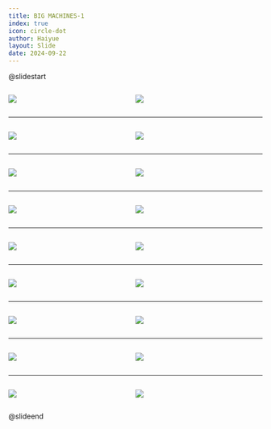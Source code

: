 ```yaml
---
title: BIG MACHINES-1
index: true
icon: circle-dot
author: Haiyue
layout: Slide
date: 2024-09-22
---
```

 
@slidestart

<div style="display:flex">
<div style="flex:1">

![](https://raw.githubusercontent.com/yclord/reading/refs/heads/master/english/Level-L/BIG%20MACHINES-1/001.webp)
</div>
<div style="flex:1">

![](https://raw.githubusercontent.com/yclord/reading/refs/heads/master/english/Level-L/BIG%20MACHINES-1/002.webp)
</div>
</div>

---

<div style="display:flex">
<div style="flex:1">

![](https://raw.githubusercontent.com/yclord/reading/refs/heads/master/english/Level-L/BIG%20MACHINES-1/003.webp)
</div>
<div style="flex:1">

![](https://raw.githubusercontent.com/yclord/reading/refs/heads/master/english/Level-L/BIG%20MACHINES-1/004.webp)
</div>
</div>

---

<div style="display:flex">
<div style="flex:1">

![](https://raw.githubusercontent.com/yclord/reading/refs/heads/master/english/Level-L/BIG%20MACHINES-1/005.webp)
</div>
<div style="flex:1">

![](https://raw.githubusercontent.com/yclord/reading/refs/heads/master/english/Level-L/BIG%20MACHINES-1/006.webp)
</div>
</div>

---

<div style="display:flex">
<div style="flex:1">

![](https://raw.githubusercontent.com/yclord/reading/refs/heads/master/english/Level-L/BIG%20MACHINES-1/007.webp)
</div>
<div style="flex:1">

![](https://raw.githubusercontent.com/yclord/reading/refs/heads/master/english/Level-L/BIG%20MACHINES-1/008.webp)
</div>
</div>

---

<div style="display:flex">
<div style="flex:1">

![](https://raw.githubusercontent.com/yclord/reading/refs/heads/master/english/Level-L/BIG%20MACHINES-1/009.webp)
</div>
<div style="flex:1">

![](https://raw.githubusercontent.com/yclord/reading/refs/heads/master/english/Level-L/BIG%20MACHINES-1/010.webp)
</div>
</div>

---

<div style="display:flex">
<div style="flex:1">

![](https://raw.githubusercontent.com/yclord/reading/refs/heads/master/english/Level-L/BIG%20MACHINES-1/011.webp)
</div>
<div style="flex:1">

![](https://raw.githubusercontent.com/yclord/reading/refs/heads/master/english/Level-L/BIG%20MACHINES-1/012.webp)
</div>
</div>

---

<div style="display:flex">
<div style="flex:1">

![](https://raw.githubusercontent.com/yclord/reading/refs/heads/master/english/Level-L/BIG%20MACHINES-1/013.webp)
</div>
<div style="flex:1">

![](https://raw.githubusercontent.com/yclord/reading/refs/heads/master/english/Level-L/BIG%20MACHINES-1/014.webp)
</div>
</div>

---

<div style="display:flex">
<div style="flex:1">

![](https://raw.githubusercontent.com/yclord/reading/refs/heads/master/english/Level-L/BIG%20MACHINES-1/015.webp)
</div>
<div style="flex:1">

![](https://raw.githubusercontent.com/yclord/reading/refs/heads/master/english/Level-L/BIG%20MACHINES-1/016.webp)
</div>
</div>

---

<div style="display:flex">
<div style="flex:1">

![](https://raw.githubusercontent.com/yclord/reading/refs/heads/master/english/Level-L/BIG%20MACHINES-1/017.webp)
</div>
<div style="flex:1">

![](https://raw.githubusercontent.com/yclord/reading/refs/heads/master/english/Level-L/BIG%20MACHINES-1/018.webp)
</div>
</div>

@slideend